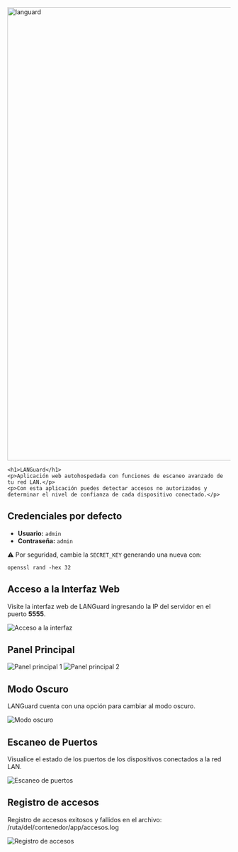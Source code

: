 <!DOCTYPE html>
<html lang="es">
<head>
  <meta charset="UTF-8" />
  <meta name="viewport" content="width=device-width, initial-scale=1.0" />
</head>
<body>

  <div class="intro">
    <img width="1024" height="1024" alt="languard" src="https://github.com/user-attachments/assets/59f3705f-9f8a-4753-b305-cb37624830fe" alt="Logo LANGuard" />

    <h1>LANGuard</h1>
    <p>Aplicación web autohospedada con funciones de escaneo avanzado de tu red LAN.</p>
    <p>Con esta aplicación puedes detectar accesos no autorizados y determinar el nivel de confianza de cada dispositivo conectado.</p>
  </div>

  <div class="section">
    <h2>Credenciales por defecto</h2>
    <ul>
      <li><strong>Usuario:</strong> <code>admin</code></li>
      <li><strong>Contraseña:</strong> <code>admin</code></li>
    </ul>
    <p>⚠️ Por seguridad, cambie la <code>SECRET_KEY</code> generando una nueva con:</p>
    <code>openssl rand -hex 32</code>
  </div>

  <div class="section">
    <h2>Acceso a la Interfaz Web</h2>
    <p>Visite la interfaz web de LANGuard ingresando la IP del servidor en el puerto <strong>5555</strong>.</p>
    <img src="https://github.com/user-attachments/assets/47efcf02-9636-4ebc-890c-286420fec6ab" alt="Acceso a la interfaz" />
  </div>

  <div class="section">
    <h2>Panel Principal</h2>
    <img src="https://github.com/user-attachments/assets/7ff3718b-ded5-44b7-8a9f-e1f44f93e5ee" alt="Panel principal 1" />
    <img src="https://github.com/user-attachments/assets/cbeba303-77e4-4162-b9b8-15384dabda17" alt="Panel principal 2" />
  </div>

  <div class="section">
    <h2>Modo Oscuro</h2>
    <p>LANGuard cuenta con una opción para cambiar al modo oscuro.</p>
    <img src="https://github.com/user-attachments/assets/e9494277-d249-4287-9fd0-bae11aa110c0" alt="Modo oscuro" />
  </div>

  <div class="section">
    <h2>Escaneo de Puertos</h2>
    <p>Visualice el estado de los puertos de los dispositivos conectados a la red LAN.</p>
    <img src="https://github.com/user-attachments/assets/3e3185b3-1ef3-47eb-8e40-5f145c23f18b" alt="Escaneo de puertos" />
  </div>

  <div class="section">
    <h2>Registro de accesos</h2>
    <p>Registro de accesos exitosos y fallidos en el archivo: /ruta/del/contenedor/app/accesos.log</p>
    <img src="https://github.com/user-attachments/assets/b6a89c68-cfd2-43d2-8da7-5ba18fc541a2" alt="Registro de accesos" />
  </div>



</body>
</html>





